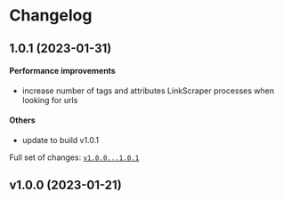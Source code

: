 # Changelog

## 1.0.1 (2023-01-31)

#### Performance improvements

* increase number of tags and attributes LinkScraper processes when looking for urls
#### Others

* update to build v1.0.1

Full set of changes: [`v1.0.0...1.0.1`](https://github.com/matt-manes/scrapetools/compare/v1.0.0...1.0.1)

## v1.0.0 (2023-01-21)

